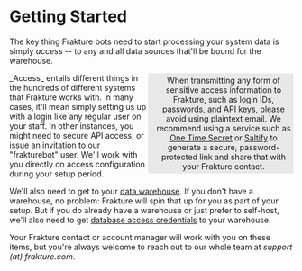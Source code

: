 # Getting Started

The key thing Frakture bots need to start processing your system data is simply _access_ -- to any and all data sources that'll be bound for the warehouse.

<div style="float:right; width:250px; padding:4px; background-color:#E8E8E8"><div style="position:relative; width:240px; float:right;" align=center>When transmitting any form of sensitive access information to Frakture, such as login IDs, passwords, and API keys, please avoid using plaintext email. We recommend using a service such as <a href="http://onetimesecret.com">One Time Secret</a> or <a href="https://saltify.io">Saltify</a> to generate a secure, password-protected link and share that with your Frakture contact.</div></div>_Access_ entails different things in the hundreds of different systems that Frakture works with. In many cases, it'll mean simply setting us up with a login like any regular user on your staff. In other instances, you might need to secure API access, or issue an invitation to our "frakturebot" user. We'll work with you directly on access configuration during your setup period.

We'll also need to get to your [data warehouse](delivery/warehouse/ "Warehouse"). If you don't have a warehouse, no problem: Frakture will spin that up for you as part of your setup. But if you do already have a warehouse or just prefer to self-host, we'll also need to get [database access credentials](startup/warehouse_access) to your warehouse.

Your Frakture contact or account manager will work with you on these items, but you're always welcome to reach out to our whole team at _support (at) frakture.com_.
